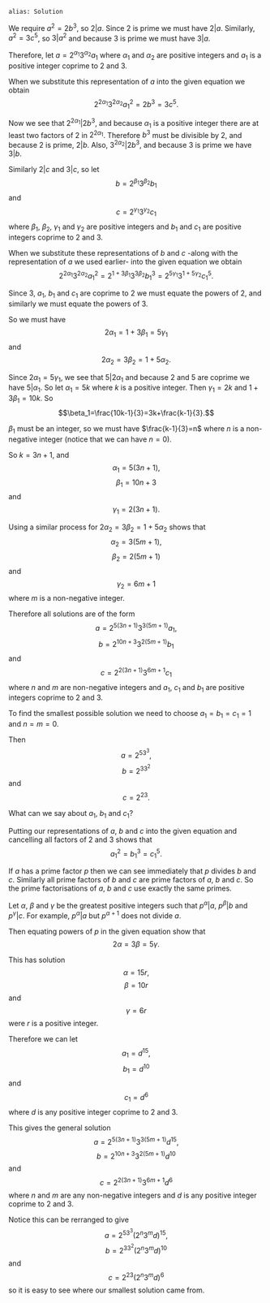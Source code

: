 ````
alias: Solution
````

We require $a^2=2b^3$, so $2|a$. Since $2$ is prime we must have $2|a$. Similarly, $a^2=3c^5$, so $3|a^2$ and because $3$ is prime we must have $3|a$.

Therefore, let $a=2^{\alpha_1}3^{\alpha_2}a_1$ where ${\alpha_1}$ and ${\alpha_2}$ are positive integers and $a_1$ is a positive integer coprime to $2$ and $3$.

When we substitute this representation of $a$ into the given equation we obtain $$2^{2\alpha_1}3^{2\alpha_2}a_1^2=2b^3=3c^5.$$

Now we see that $2^{2\alpha_1}|2b^3$, and because $\alpha_1$ is a positive integer there are at least two factors of $2$ in $2^{2\alpha_1}$. Therefore $b^3$ must be divisible by $2$, and because $2$ is prime, $2|b$. Also, $3^{2\alpha_2}|2b^3$, and because $3$ is prime we have $3|b$.

Similarly $2|c$ and $3|c$, so let $$b=2^{\beta_1}3^{\beta_2}b_1$$ and $$c=2^{\gamma_1}3^{\gamma_2}c_1$$ where $\beta_1$, $\beta_2$, $\gamma_1$ and $\gamma_2$ are positive integers and $b_1$ and $c_1$ are positive integers coprime to $2$ and $3$.

When we substitute these representations of $b$ and $c$ -along with the representation of $a$ we used earlier- into the given equation we obtain
$$2^{2\alpha_1}3^{2\alpha_2}a_1^2=2^{1+3\beta_1}3^{3\beta_2}b_1^3=2^{5\gamma_1}3^{1+5\gamma_2}c_1^5.$$

Since $3$, $a_1$, $b_1$ and $c_1$ are coprime to $2$ we must equate the powers of $2$, and similarly we must equate the powers of $3$.

So we must have $$2\alpha_1=1+3\beta_1=5\gamma_1$$ and $$2\alpha_2=3\beta_2=1+5\alpha_2.$$

Since $2\alpha_1=5\gamma_1$, we see that $5|2\alpha_1$ and because $2$ and $5$ are coprime we have $5|\alpha_1$. So let $\alpha_1=5k$ where $k$ is a positive integer. Then $\gamma_1=2k$ and $1+3\beta_1=10k$.
So $$\beta_1=\frac{10k-1}{3}=3k+\frac{k-1}{3}.$$

$\beta_1$ must be an integer, so we must have $\frac{k-1}{3}=n$ where $n$ is a non-negative integer (notice that we can have $n=0$).

So $k=3n+1$, and
$$\alpha_1=5(3n+1),$$ $$\beta_1=10n+3$$ and $$\gamma_1=2(3n+1).$$

Using a similar process for $2\alpha_2=3\beta_2=1+5\alpha_2$ shows that $$\alpha_2=3(5m+1),$$ $$\beta_2=2(5m+1)$$ and $$\gamma_2=6m+1$$ where $m$ is a non-negative integer.

Therefore all solutions are of the form $$a=2^{5(3n+1)}3^{3(5m+1)}a_1,$$ $$b=2^{10n+3}3^{2(5m+1)}b_1$$ and $$c=2^{2(3n+1)}3^{6m+1}c_1$$ where $n$ and $m$ are non-negative integers and $a_1$, $c_1$ and $b_1$ are positive integers coprime to $2$ and $3$.

To find the smallest possible solution we need to choose $a_1=b_1=c_1=1$ and $n=m=0$.

Then $$a=2^53^3,$$ $$b=2^33^2$$ and $$c=2^23.$$



What can we say about $a_1$, $b_1$ and $c_1$?

Putting our representations of $a$, $b$ and $c$ into the given equation and cancelling all factors of $2$ and $3$ shows that $$a_1^2=b_1^3=c_1^5.$$

If $a$ has a prime factor $p$ then we can see immediately that $p$ divides $b$ and $c$. Similarly all prime factors of $b$ and $c$ are prime factors of $a$, $b$ and $c$. So the prime factorisations of $a$, $b$ and $c$ use exactly the same primes.

Let $\alpha$, $\beta$ and $\gamma$ be the greatest positive integers such that $p^\alpha|a$, $p^\beta|b$ and $p^\gamma|c$. For example, $p^\alpha|a$ but $p^{\alpha+1}$ does not divide $a$.



Then equating powers of $p$ in the given equation show that $$2\alpha=3\beta=5\gamma.$$

This has solution $$\alpha=15r,$$ $$\beta=10r$$ and $$\gamma=6r$$ were $r$ is a positive integer.

Therefore we can let $$a_1=d^{15},$$ $$b_1=d^{10}$$ and $$c_1=d^6$$ where $d$ is any positive integer coprime to $2$ and $3$.

This gives the general solution $$a=2^{5(3n+1)}3^{3(5m+1)}d^{15},$$ $$b=2^{10n+3}3^{2(5m+1)}d^{10}$$ and $$c=2^{2(3n+1)}3^{6m+1}d^6$$ where $n$ and $m$ are any non-negative integers and $d$ is any positive integer coprime to $2$ and $3$.

Notice this can be rerranged to give $$a=2^53^3(2^n3^md)^{15},$$ $$b=2^33^2(2^n3^md)^{10}$$ and $$c=2^23(2^n3^md)^6$$ so it is easy to see where our smallest solution came from. 